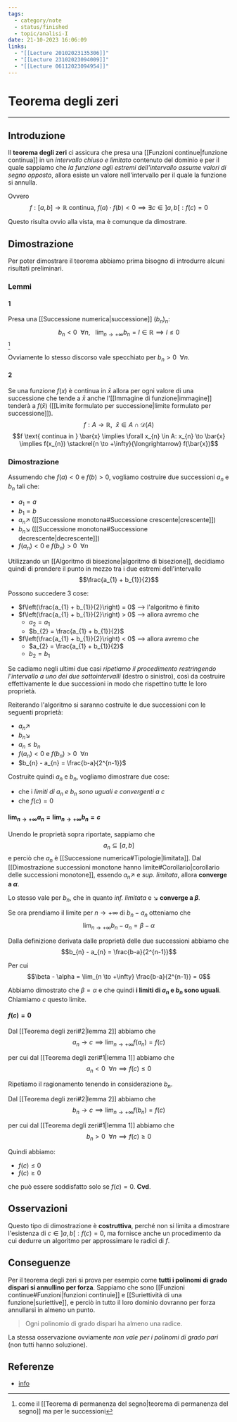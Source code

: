 ```yaml
---
tags:
  - category/note
  - status/finished
  - topic/analisi-I
date: 21-10-2023 16:06:09
links:
  - "[[Lecture 20102023135306]]"
  - "[[Lecture 23102023094009]]"
  - "[[Lecture 06112023094954]]"
---
```

# Teorema degli zeri
---
## Introduzione
Il **teorema degli zeri** ci assicura che presa una [[Funzioni continue|funzione continua]] in un _intervallo chiuso e limitato_ contenuto del dominio e per il quale sappiamo che _la funzione agli estremi dell'intervallo assume valori di segno opposto_, allora esiste un valore nell'intervallo per il quale la funzione si annulla.

Ovvero
$$f: [a, b] \longrightarrow \mathbb{R} \text{ continua, } f(a) \cdot f(b) < 0 \implies \exists c \in ]a, b[ : f(c) = 0$$

Questo risulta ovvio alla vista, ma è comunque da dimostrare.

## Dimostrazione
Per poter dimostrare il teorema abbiamo prima bisogno di introdurre alcuni risultati preliminari.

### Lemmi
#### 1
Presa una [[Successione numerica|successione]] $(b_{n})_{n}$:
$$b_{n} < 0 \ \ \forall n, \ \ \ \lim_{n \to +\infty} b_{n} = l \in \mathbb{R} \implies l \leq 0$$[^1]

Ovviamente lo stesso discorso vale specchiato per $b_{n} > 0 \ \ \forall n$.

#### 2
Se una funzione $f(x)$ è continua in $\bar{x}$ allora per ogni valore di una successione che tende a $\bar{x}$ anche l'[[Immagine di funzione|immagine]] tenderà a $f(\bar{x})$ ([[Limite formulato per successione|limite formulato per successione]]).
$$f: A \to \mathbb{R}, \ \ \bar{x} \in A \cap \mathcal{D}(A)$$
$$f \text{ continua in } \bar{x} \implies \forall x_{n} \in A: x_{n} \to \bar{x} \implies f(x_{n}) \stackrel{n \to +\infty}{\longrightarrow} f(\bar{x})$$

### Dimostrazione
Assumendo che $f(a) < 0$ e $f(b) > 0$, vogliamo costruire due successioni $a_{n}$  e $b_{n}$ tali che:
- $a_{1} = a$
- $b_{1} = b$
- $a_{n} \nearrow$ ([[Successione monotona#Successione crescente|crescente]])
- $b_{n} \searrow$ ([[Successione monotona#Successione decrescente|decrescente]])
- $f(a_{n}) < 0$ e $f(b_{n}) > 0 \ \ \forall n$

Utilizzando un [[Algoritmo di bisezione|algoritmo di bisezione]], decidiamo quindi di prendere il punto in mezzo tra i due estremi dell'intervallo
$$\frac{a_{1} + b_{1}}{2}$$

Possono succedere 3 cose:
- $f\left(\frac{a_{1} + b_{1}}{2}\right) = 0$ --> l'algoritmo è finito
- $f\left(\frac{a_{1} + b_{1}}{2}\right) > 0$ --> allora avremo che
	- $a_{2} = a_{1}$
	- $b_{2} = \frac{a_{1} + b_{1}}{2}$
- $f\left(\frac{a_{1} + b_{1}}{2}\right) < 0$ --> allora avremo che
	- $a_{2} = \frac{a_{1} + b_{1}}{2}$
	- $b_{2} = b_{1}$

Se cadiamo negli ultimi due casi _ripetiamo il procedimento restringendo l'intervallo a uno dei due sottointervalli_ (destro o sinistro), così da costruire effettivamente le due successioni in modo che rispettino tutte le loro proprietà.

Reiterando l'algoritmo si saranno costruite le due successioni con le seguenti proprietà:
- $a_{n} \nearrow$
- $b_{n} \searrow$
- $a_{n} \leq b_{n}$
- $f(a_{n}) < 0$ e $f(b_{n}) > 0 \ \ \forall n$
- $b_{n} - a_{n} = \frac{b-a}{2^{n-1}}$

Costruite quindi $a_{n}$ e $b_{n}$, vogliamo dimostrare due cose:
- che i _limiti di $a_{n}$ e $b_{n}$ sono uguali e convergenti a $c$_
- che $f(c) = 0$

#### $\lim_{n \to +\infty} a_{n} = \lim_{n \to +\infty} b_{n} = c$
Unendo le proprietà sopra riportate, sappiamo che
$$a_{n} \subseteq [a, b]$$
e perciò che $a_{n}$ è [[Successione numerica#Tipologie|limitata]]. Dal [[Dimostrazione successioni monotone hanno limite#Corollario|corollario delle successioni monotone]], essendo $a_{n} \nearrow$ e _sup. limitata_, allora **converge a $\alpha$**.

Lo stesso vale per $b_{n}$, che in quanto _inf. limitata_ e $\searrow$ **converge a $\beta$**.

Se ora prendiamo il limite per $n \to +\infty$ di $b_{n} - a_{n}$ otteniamo che
$$\lim_{n \to +\infty} b_{n} - a_{n} = \beta - \alpha$$

Dalla definizione derivata dalle proprietà delle due successioni abbiamo che
$$b_{n} - a_{n} = \frac{b-a}{2^{n-1}}$$

Per cui
$$\beta - \alpha = \lim_{n \to +\infty} \frac{b-a}{2^{n-1}} = 0$$

Abbiamo dimostrato che $\beta = \alpha$ e che quindi **i limiti di $a_{n}$ e $b_{n}$ sono uguali**. Chiamiamo $c$ questo limite.

#### $f(c) = 0$
Dal [[Teorema degli zeri#2|lemma 2]] abbiamo che
$$a_{n} \to c \implies \lim_{n \to +\infty} f(a_{n}) = f(c)$$

per cui dal [[Teorema degli zeri#1|lemma 1]] abbiamo che
$$a_{n} < 0 \ \ \forall n \implies f(c) \leq 0$$

Ripetiamo il ragionamento tenendo in considerazione $b_{n}$.

Dal [[Teorema degli zeri#2|lemma 2]] abbiamo che
$$b_{n} \to c \implies \lim_{n \to +\infty} f(b_{n}) = f(c)$$

per cui dal [[Teorema degli zeri#1|lemma 1]] abbiamo che
$$b_{n} > 0 \ \ \forall n \implies f(c) \geq 0$$

Quindi abbiamo:
- $f(c) \leq 0$
- $f(c) \geq 0$

che può essere soddisfatto solo se $f(c) = 0$.
**Cvd**.

## Osservazioni
Questo tipo di dimostrazione è **costruttiva**, perché non si limita a dimostrare l'esistenza di $c \in ]a, b[ : f(c) = 0$, ma fornisce anche un procedimento da cui dedurre un algoritmo per approssimare le radici di $f$.

## Conseguenze
Per il teorema degli zeri si prova per esempio come **tutti i polinomi di grado dispari si annullino per forza**. Sappiamo che sono [[Funzioni continue#Funzioni|funzioni continuie]] e [[Suriettività di una funzione|suriettive]], e perciò in tutto il loro dominio dovranno per forza annullarsi in almeno un punto.

> Ogni polinomio di grado dispari ha almeno una radice.

La stessa osservazione ovviamente _non vale per i polinomi di grado pari_ (non tutti hanno soluzione).

## Referenze
- [info](https://www.youmath.it/lezioni/analisi-matematica/limiti-continuita-e-asintoti/723-teorema-degli-zeri.html)

[^1]: come il [[Teorema di permanenza del segno|teorema di permanenza del segno]] ma per le successioni